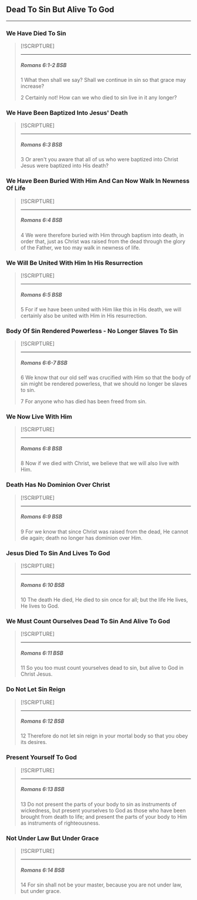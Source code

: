 ## Dead To Sin But Alive To God
---

### We Have Died To Sin

> [!SCRIPTURE]  
>  
> --- 
> <h5>Romans 6:1-2 BSB</h5>
> 1 What then shall we say? Shall we continue in sin so that grace may increase?
> 
> 2 Certainly not! How can we who died to sin live in it any longer?

### We Have Been Baptized Into Jesus' Death

> [!SCRIPTURE]  
>  
> --- 
> <h5>Romans 6:3 BSB</h5>
> 3 Or aren't you aware that all of us who were baptized into Christ Jesus were baptized into His death?
> 

### We Have Been Buried With Him And Can Now Walk In Newness Of Life

> [!SCRIPTURE]  
>  
> --- 
> <h5>Romans 6:4 BSB</h5>
> 4 We were therefore buried with Him through baptism into death, in order that, just as Christ was raised from the dead through the glory of the Father, we too may walk in newness of life.

### We Will Be United With Him In His Resurrection

> [!SCRIPTURE]  
>  
> --- 
> <h5>Romans 6:5 BSB</h5>
> 5 For if we have been united with Him like this in His death, we will certainly also be united with Him in His resurrection.

### Body Of Sin Rendered Powerless - No Longer Slaves To Sin

> [!SCRIPTURE]  
>  
> --- 
> <h5>Romans 6:6-7 BSB</h5>
> 6 We know that our old self was crucified with Him so that the body of sin might be rendered powerless, that we should no longer be slaves to sin.
>
> 7 For anyone who has died has been freed from sin.

### We Now Live With Him

> [!SCRIPTURE]  
>  
> --- 
> <h5>Romans 6:8 BSB</h5>
> 8 Now if we died with Christ, we believe that we will also live with Him.

### Death Has No Dominion Over Christ

> [!SCRIPTURE]  
>  
> --- 
> <h5>Romans 6:9 BSB</h5>
> 9 For we know that since Christ was raised from the dead, He cannot die again; death no longer has dominion over Him.

### Jesus Died To Sin And Lives To God

> [!SCRIPTURE]  
>  
> --- 
> <h5>Romans 6:10 BSB</h5>
> 10 The death He died, He died to sin once for all; but the life He lives, He lives to God.

### We Must Count Ourselves Dead To Sin And Alive To God

> [!SCRIPTURE]  
>  
> --- 
> <h5>Romans 6:11 BSB</h5>
> 11 So you too must count yourselves dead to sin, but alive to God in Christ Jesus.

### Do Not Let Sin Reign 

> [!SCRIPTURE]  
>  
> --- 
> <h5>Romans 6:12 BSB</h5>
> 12 Therefore do not let sin reign in your mortal body so that you obey its desires.

### Present Yourself To God

> [!SCRIPTURE]  
>  
> --- 
> <h5>Romans 6:13 BSB</h5>
> 13 Do not present the parts of your body to sin as instruments of wickedness, but present yourselves to God as those who have been brought from death to life; and present the parts of your body to Him as instruments of righteousness.

### Not Under Law But Under Grace

> [!SCRIPTURE]  
>  
> --- 
> <h5>Romans 6:14 BSB</h5>
> 14 For sin shall not be your master, because you are not under law, but under grace.